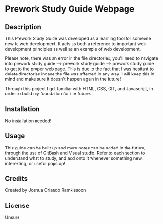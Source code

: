 # Prework Study Guide Webpage

## Description

This Prework Study Guide was developed as a learning tool for someone new to web development. It acts as both a reference to important web development principles as well as an example of web development. 

Please note, there was an error in the file directories, you'll need to navigate into prework study guide --> prework study guide --> prework study guide to get to the proper web page. This is due to the fact that I was hesitant to delete directories incase the file was affected in any way. 
I will keep this in mind and make sure it doesn't happen again in the future!

Through this project I got familiar with HTML, CSS, GIT, and Javascript, in order to build my foundation for the future. 

## Installation

No installation needed!

## Usage

This guide can be built up and more notes can be added in the future, through the use of GitBash and Visual studio. Refer to each section to understand what to study, and add onto it whenever something new, interesting, or useful pops up!

## Credits

Created by Joshua Orlando Ramkissoon

## License

Unsure